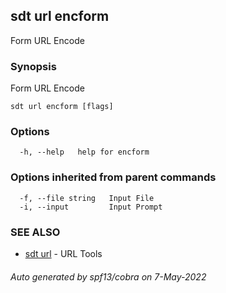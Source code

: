 ## sdt url encform

Form URL Encode

### Synopsis

Form URL Encode

```
sdt url encform [flags]
```

### Options

```
  -h, --help   help for encform
```

### Options inherited from parent commands

```
  -f, --file string   Input File
  -i, --input         Input Prompt
```

### SEE ALSO

* [sdt url](sdt_url.md)	 - URL Tools

###### Auto generated by spf13/cobra on 7-May-2022
